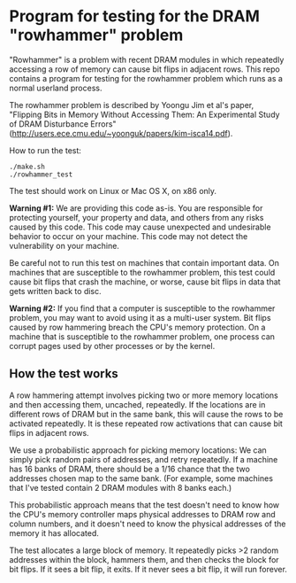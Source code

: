
# Program for testing for the DRAM "rowhammer" problem


"Rowhammer" is a problem with recent DRAM modules in which repeatedly
accessing a row of memory can cause bit flips in adjacent rows.  This
repo contains a program for testing for the rowhammer problem which
runs as a normal userland process.

The rowhammer problem is described by Yoongu Jim et al's paper,
"Flipping Bits in Memory Without Accessing Them: An Experimental Study
of DRAM Disturbance Errors"
(http://users.ece.cmu.edu/~yoonguk/papers/kim-isca14.pdf).

How to run the test:

```
./make.sh
./rowhammer_test
```

The test should work on Linux or Mac OS X, on x86 only.

**Warning #1:** We are providing this code as-is.  You are responsible
for protecting yourself, your property and data, and others from any
risks caused by this code.  This code may cause unexpected and
undesirable behavior to occur on your machine.  This code may not
detect the vulnerability on your machine.

Be careful not to run this test on machines that contain important
data.  On machines that are susceptible to the rowhammer problem, this
test could cause bit flips that crash the machine, or worse, cause bit
flips in data that gets written back to disc.

**Warning #2:** If you find that a computer is susceptible to the
rowhammer problem, you may want to avoid using it as a multi-user
system.  Bit flips caused by row hammering breach the CPU's memory
protection.  On a machine that is susceptible to the rowhammer
problem, one process can corrupt pages used by other processes or by
the kernel.


## How the test works

A row hammering attempt involves picking two or more memory locations
and then accessing them, uncached, repeatedly.  If the locations are
in different rows of DRAM but in the same bank, this will cause the
rows to be activated repeatedly.  It is these repeated row activations
that can cause bit flips in adjacent rows.

We use a probabilistic approach for picking memory locations: We can
simply pick random pairs of addresses, and retry repeatedly.  If a
machine has 16 banks of DRAM, there should be a 1/16 chance that the
two addresses chosen map to the same bank.  (For example, some
machines that I've tested contain 2 DRAM modules with 8 banks each.)

This probabilistic approach means that the test doesn't need to know
how the CPU's memory controller maps physical addresses to DRAM row
and column numbers, and it doesn't need to know the physical addresses
of the memory it has allocated.

The test allocates a large block of memory.  It repeatedly picks >2
random addresses within the block, hammers them, and then checks the
block for bit flips.  If it sees a bit flip, it exits.  If it never
sees a bit flip, it will run forever.

